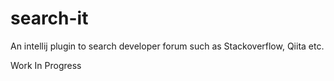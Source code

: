 # search-it
An intellij plugin to search developer forum such as Stackoverflow, Qiita etc.

Work In Progress

